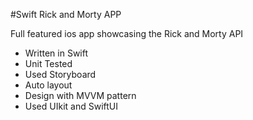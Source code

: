
#Swift Rick and Morty APP

Full featured ios app showcasing the Rick and Morty API

- Written in Swift
- Unit Tested
- Used Storyboard
- Auto layout
- Design with MVVM pattern
- Used UIkit and SwiftUI

